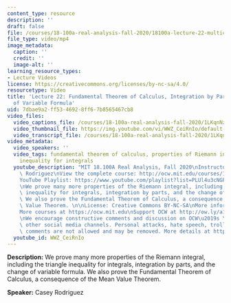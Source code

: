 ```yaml
---
content_type: resource
description: ''
draft: false
file: /courses/18-100a-real-analysis-fall-2020/18100a-lecture-22-multicam_360p_16_9.mp4
file_type: video/mp4
image_metadata:
  caption: ''
  credit: ''
  image-alt: ''
learning_resource_types:
- Lecture Videos
license: https://creativecommons.org/licenses/by-nc-sa/4.0/
resourcetype: Video
title: 'Lecture 22: Fundamental Theorem of Calculus, Integration by Parts, and Change
  of Variable Formula'
uid: 7dbae9a2-ff53-4692-8ff6-7b8565467cb8
video_files:
  video_captions_file: /courses/18-100a-real-analysis-fall-2020/1LKqnNzODrg8PPyw-_iPcf93AM86Lj2GE_transcript.webvtt
  video_thumbnail_file: https://img.youtube.com/vi/WWZ_CeiRnIo/default.jpg
  video_transcript_file: /courses/18-100a-real-analysis-fall-2020/1LKqnNzODrg8PPyw-_iPcf93AM86Lj2GE_transcript.pdf
video_metadata:
  video_speakers: ''
  video_tags: fundamental theorem of calculus, properties of Riemann integrals, triangle
    inequality for integrals
  youtube_description: "MIT 18.100A Real Analysis, Fall 2020\nInstructor: Dr. Casey\
    \ Rodriguez\nView the complete course: http://ocw.mit.edu/courses/18-100a-real-analysis-fall-2020/\n\
    YouTube Playlist: https://www.youtube.com/playlist?list=PLUl4u3cNGP61O7HkcF7UImpM0cR_L2gSw\n\
    \nWe prove many more properties of the Riemann integral, including the triangle\
    \ inequality for integrals, integration by parts, and the change of variable formula.\
    \ We also prove the Fundamental Theorem of Calculus, a consequence of the Mean\
    \ Value Theorem. \n\nLicense: Creative Commons BY-NC-SA\nMore information at https://ocw.mit.edu/terms\n\
    More courses at https://ocw.mit.edu\nSupport OCW at http://ow.ly/a1If50zVRlQ\n\
    \nWe encourage constructive comments and discussion on OCW\u2019s YouTube and\
    \ other social media channels. Personal attacks, hate speech, trolling, and inappropriate\
    \ comments are not allowed and may be removed. More details at https://ocw.mit.edu/comments."
  youtube_id: WWZ_CeiRnIo
---
```

**Description:** We prove many more properties of the Riemann integral, including the triangle inequality for integrals, integration by parts, and the change of variable formula. We also prove the Fundamental Theorem of Calculus, a consequence of the Mean Value Theorem.

**Speaker:** Casey Rodriguez